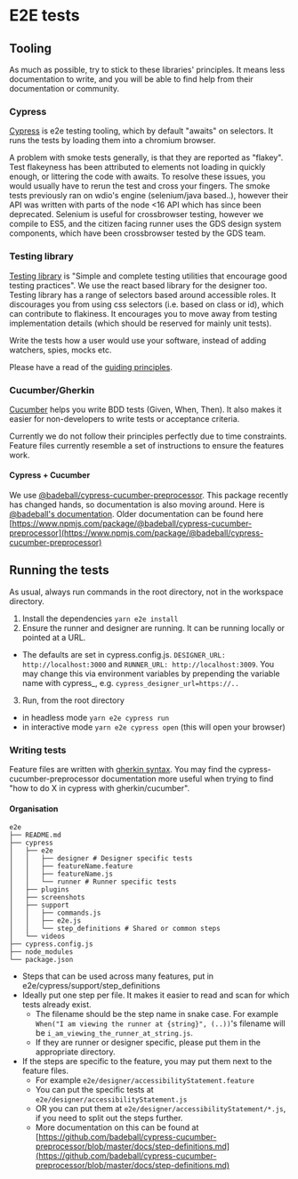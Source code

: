 # E2E tests

## Tooling

As much as possible, try to stick to these libraries' principles. It means less documentation to write, and you will be able to find help from their documentation or community.

### Cypress
[Cypress](https://cypress.io) is e2e testing tooling, which by default "awaits" on selectors. It runs the tests by loading them into a chromium browser. 

A problem with smoke tests generally, is that they are reported as "flakey". Test flakeyness has been attributed to elements not loading in quickly enough, or littering the code with awaits. To resolve these issues, you would usually have to rerun the test and cross your fingers. 
The smoke tests  previously ran on wdio's engine (selenium/java based..), however their API was written with parts of the node <16 API which has since been deprecated. Selenium is useful for crossbrowser testing, however we compile to ES5, and the citizen facing runner uses the GDS design system components, which have been crossbrowser tested by the GDS team. 

### Testing library
[Testing library](https://testing-library.com) is "Simple and complete testing utilities that encourage good testing practices". We use the react based library for the designer too. Testing library has a range of selectors based around accessible roles. It discourages you from using css selectors (i.e. based on class or id), which can contribute to flakiness. It encourages you to move away from testing implementation details (which should be reserved for mainly unit tests). 

Write the tests how a user would use your software, instead of adding watchers, spies, mocks etc. 

Please have a read of the [guiding principles](https://testing-library.com/docs/guiding-principles). 

### Cucumber/Gherkin
[Cucumber](https://cucumber.io) helps you write BDD tests (Given, When, Then). It also makes it easier for non-developers to write tests or acceptance criteria.

Currently we do not follow their principles perfectly due to time constraints. Feature files currently resemble a set of instructions to ensure the features work.  

#### Cypress + Cucumber
We use [@badeball/cypress-cucumber-preprocessor](https://www.npmjs.com/package/@badeball/cypress-cucumber-preprocessor). 
This package recently has changed hands, so documentation is also moving around. Here is [@badeball's documentation](https://github.com/badeball/cypress-cucumber-preprocessor/blob/HEAD/docs/readme.md).
Older documentation can be found here [https://www.npmjs.com/package/@badeball/cypress-cucumber-preprocessor](https://www.npmjs.com/package/@badeball/cypress-cucumber-preprocessor)

## Running the tests
As usual, always run commands in the root directory, not in the workspace directory.

1. Install the dependencies `yarn e2e install`
2. Ensure the runner and designer are running. It can be running locally or pointed at a URL.
  - The defaults are set in cypress.config.js. `DESIGNER_URL: http://localhost:3000` and `RUNNER_URL: http://localhost:3009`. You may change this via environment variables by prepending the variable name with cypress_, e.g. `cypress_designer_url=https://..`
3. Run, from the root directory
  - in headless mode `yarn e2e cypress run`
  - in interactive mode `yarn e2e cypress open` (this will open your browser)

### Writing tests
Feature files are written with [gherkin syntax](https://cucumber.io/docs/gherkin/reference/). You may find the cypress-cucumber-preprocessor documentation more useful when trying to find "how to do X in cypress with gherkin/cucumber".

#### Organisation

```
e2e
├── README.md
├── cypress
│   ├── e2e 
│   │   ├── designer # Designer specific tests 
│   │   ├── featureName.feature 
│   │   ├── featureName.js
│   │   └── runner # Runner specific tests
│   ├── plugins
│   ├── screenshots
│   ├── support
│   │   ├── commands.js
│   │   ├── e2e.js
│   │   └── step_definitions # Shared or common steps
│   └── videos
├── cypress.config.js
├── node_modules
└── package.json
```

- Steps that can be used across many features, put in e2e/cypress/support/step_definitions
- Ideally put one step per file. It makes it easier to read and scan for which tests already exist.
  - The filename should be the step name in snake case. For example `When("I am viewing the runner at {string}", (..))`'s filename will be `i_am_viewing_the_runner_at_string.js`.
  - If they are runner or designer specific, please put them in the appropriate directory.
- If the steps are specific to the feature, you may put them next to the feature files.
  - For example `e2e/designer/accessibilityStatement.feature`
  - You can put the specific tests at `e2e/designer/accessibilityStatement.js`
  - OR you can put them at `e2e/designer/accessibilityStatement/*.js`, if you need to split out the steps further. 
  - More documentation on this can be found at [https://github.com/badeball/cypress-cucumber-preprocessor/blob/master/docs/step-definitions.md](https://github.com/badeball/cypress-cucumber-preprocessor/blob/master/docs/step-definitions.md)
  
